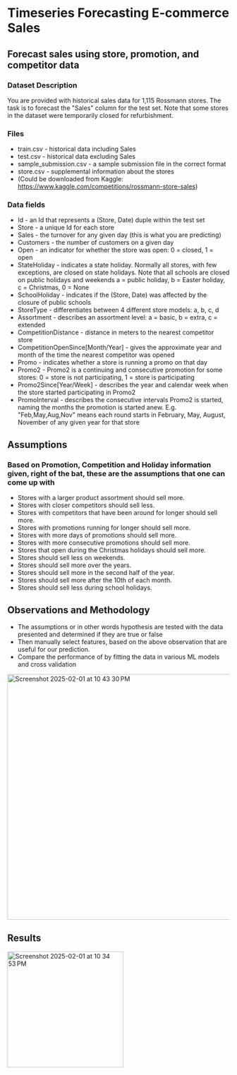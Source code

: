 # Timeseries Forecasting E-commerce Sales
## Forecast sales using store, promotion, and competitor data
### Dataset Description
You are provided with historical sales data for 1,115 Rossmann stores. The task is to forecast the "Sales" column for the test set.
Note that some stores in the dataset were temporarily closed for refurbishment.
### Files
- train.csv - historical data including Sales
- test.csv - historical data excluding Sales
- sample_submission.csv - a sample submission file in the correct format
- store.csv - supplemental information about the stores
- (Could be downloaded from Kaggle: https://www.kaggle.com/competitions/rossmann-store-sales)
### Data fields
- Id - an Id that represents a (Store, Date) duple within the test set
- Store - a unique Id for each store
- Sales - the turnover for any given day (this is what you are predicting)
- Customers - the number of customers on a given day
- Open - an indicator for whether the store was open: 0 = closed, 1 = open
- StateHoliday - indicates a state holiday. Normally all stores, with few exceptions, are closed on state holidays. Note that all schools are closed on public holidays and
                 weekends a = public holiday, b = Easter holiday, c = Christmas, 0 = None
- SchoolHoliday - indicates if the (Store, Date) was affected by the closure of public schools
- StoreType - differentiates between 4 different store models: a, b, c, d
- Assortment - describes an assortment level: a = basic, b = extra, c = extended
- CompetitionDistance - distance in meters to the nearest competitor store
- CompetitionOpenSince[Month/Year] - gives the approximate year and month of the time the nearest competitor was opened
- Promo - indicates whether a store is running a promo on that day
- Promo2 - Promo2 is a continuing and consecutive promotion for some stores: 0 = store is not participating, 1 = store is participating
- Promo2Since[Year/Week] - describes the year and calendar week when the store started participating in Promo2
- PromoInterval - describes the consecutive intervals Promo2 is started, naming the months the promotion is started anew. E.g. "Feb,May,Aug,Nov" means each round starts in
                  February, May, August, November of any given year for that store
## Assumptions
### Based on Promotion, Competition and Holiday information given, right of the bat, these are the assumptions that one can come up with
- Stores with a larger product assortment should sell more.
- Stores with closer competitors should sell less.
- Stores with competitors that have been around for longer should sell more.
- Stores with promotions running for longer should sell more.
- Stores with more days of promotions should sell more.
- Stores with more consecutive promotions should sell more.
- Stores that open during the Christmas holidays should sell more.
- Stores should sell less on weekends.
- Stores should sell more over the years.
- Stores should sell more in the second half of the year.
- Stores should sell more after the 10th of each month.
- Stores should sell less during school holidays.

## Observations and Methodology
- The assumptions or in other words hypothesis are tested with the data presented and determined if they are true or false
- Then manually select features, based on the above observation that are useful for our prediction.
- Compare the performance of by fitting the data in various ML models and cross validation
<img width="557" alt="Screenshot 2025-02-01 at 10 43 30 PM" src="https://github.com/user-attachments/assets/3f6fcd41-5f60-4b10-9c72-db8ee1d0ef30" />


## Results
<img width="263" alt="Screenshot 2025-02-01 at 10 34 53 PM" src="https://github.com/user-attachments/assets/b642c747-c9f7-453b-b5f7-100a0c86cd0f" />





